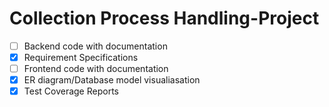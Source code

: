 # Collection Process Handling-Project
 
- [ ] Backend code with documentation
- [x] Requirement Specifications
- [ ] Frontend code with documentation
- [x] ER diagram/Database model visualiasation
- [x] Test Coverage Reports

